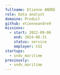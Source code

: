 ```yaml
---
fullname: Etienne ANDRE
role: Data analyst
domaine: Produit
github: etienneandre9
missions:
  - start: 2022-09-06
    end: 2024-06-31
    status: service
    employer: CGI
startups:
  - sndv_maritime
previously:
  - sndv_maritime
---
```

